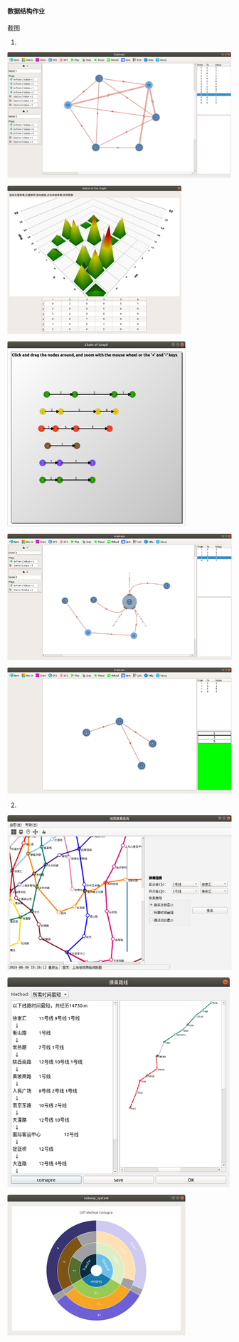 #### **数据结构作业**

截图



1.

![1567339936207](./images/1-1.png)

![1567339985237](./images/1-2.png)

![1567339936207](./images/1-3.png)

![1567339936207](./images/1-4.png)

![1567339936207](./images/1-5.png)



2.

![1567339936207](./images/2-1.png)

![1567339936207](./images/2-2.png)

![1567339936207](./images/2-3.png)
